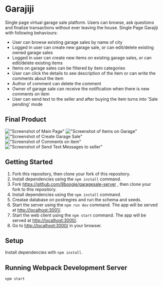 # Garajiji

Single page virtual garage sale platform. Users can browse, ask questions and finalize transactions without ever leaving the house.
Single Page Garajiji with following behaviours:
  - User can browse existing garage sales by name of city
  - Logged in user can create new garage sale, or can edit/delete existing owned garage sales
  - Logged in user can create new items on existing garage sales, or can edit/delete existing items
  - Items on garage sales can be filtered by item categories
  - User can click the details to see description of the item or can write the comments about the item
  - Author of comment can delete the comment
  - Owner of garage sale can receive the notification when there is new comments on item
  - User can send text to the seller and after buying the item turns into 'Sale pending' mode

## Final Product
!["Screenshot of Main Page"]()
!["Screenshot of Items on Garage"]()
!["Screenshot of Create Garage Sale"]()
!["Screenshot of Comments on item"]()
!["Screenshot of Send Text Messages to seller"]()

## Getting Started

1. Fork this repository, then clone your fork of this repository.
2. Install dependencies using the `npm install` command.
3. Fork https://github.com/9boogie/garagesale-server , then clone your fork to this repository.
4. Install dependencies using the `npm install` command.
5. Creatae database on postregres and run the schema and seeds.
6. Start the server using the `npm run dev` command. The app will be served at <http://localhost:3001/>.
6. Start the web client using the `npm start` command. The app will be served at <http://localhost:3000/>.
7. Go to <http://localhost:3000/> in your browser.

## Setup

Install dependencies with `npm install`.

## Running Webpack Development Server

```sh
npm start
```

